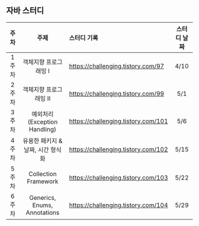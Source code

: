 ## 자바 스터디

|주차|주제|스터디 기록|스터디 날짜|
|:-:|:-:|:-|:-:|
|1주차|객체지향 프로그래밍 I|https://challenging.tistory.com/97|4/10|
|2주차|객체지향 프로그래밍 II|https://challenging.tistory.com/99|5/1|
|3주차|예외처리(Exception Handling)|https://challenging.tistory.com/101|5/6|
|4주차|유용한 패키지 & 날짜, 시간 형식화|https://challenging.tistory.com/102|5/15|
|5주차|Collection Framework|https://challenging.tistory.com/103|5/22|
|6주차|Generics, Enums, Annotations|https://challenging.tistory.com/104|5/29|
